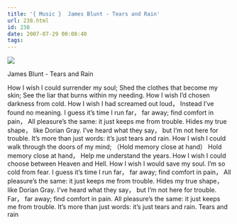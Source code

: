 ```yaml
---
title: '{ Music }  James Blunt - Tears and Rain'
url: 238.html
id: 238
date: 2007-07-29 00:08:40
tags:
---
```


[![](http://music.ent.tom.com/images/piclibrary/Jamesblunt/d/8.jpg)](http://music.ent.tom.com/images/piclibrary/Jamesblunt/d/8.jpg)

James Blunt - Tears and Rain

 How I wish I could surrender my soul; Shed the clothes that become my skin; See the liar that burns within my needing. How I wish I’d chosen darkness from cold. How I wish I had screamed out loud， Instead I’ve found no meaning. I guess it’s time I run far， far away; find comfort in pain， All pleasure’s the same: it just keeps me from trouble. Hides my true shape， like Dorian Gray. I’ve heard what they say， but I’m not here for trouble. It’s more than just words: it’s just tears and rain. How I wish I could walk through the doors of my mind; （Hold memory close at hand） Hold memory close at hand， Help me understand the years. How I wish I could choose between Heaven and Hell. How I wish I would save my soul. I’m so cold from fear. I guess it’s time I run far， far away; find comfort in pain， All pleasure’s the same: it just keeps me from trouble. Hides my true shape， like Dorian Gray. I’ve heard what they say， but I’m not here for trouble. Far， far away; find comfort in pain. All pleasure’s the same: it just keeps me from trouble. It’s more than just words: it’s just tears and rain. Tears and rain